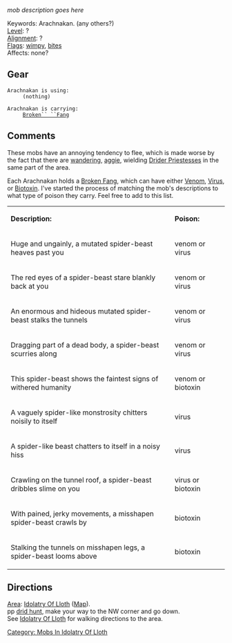 *mob description goes here*

Keywords: Arachnakan. (any others?)  
[Level](Level "wikilink"): ?  
[Alignment](Alignment "wikilink"): ?  
[Flags](:Category:_Mob_Types "wikilink"):
[wimpy](Wimpy_Mobs "wikilink"), [bites](Biting_Mobs "wikilink")  
Affects: none?  

## Gear

`Arachnakan is using:`  
`     (nothing)`

`Arachnakan is carrying:`  
`     `[`Broken`` ``Fang`](Broken_Fang "wikilink")

## Comments

These mobs have an annoying tendency to flee, which is made worse by the
fact that there are [wandering](Wandering_Mobs "wikilink"),
[aggie](Aggressive_Mobs "wikilink"), wielding [Drider
Priestesses](Drider_Priestess "wikilink") in the same part of the area.

Each Arachnakan holds a [Broken Fang](Broken_Fang "wikilink"), which can
have either [Venom](:Category:Venom "wikilink"),
[Virus](:Category:Virus "wikilink"), or
[Biotoxin](:Category:Biotoxin "wikilink"). I've started the process of
matching the mob's descriptions to what type of poison they carry. Feel
free to add to this list.

<table>
<tr>
<td>

**Description:**

</td>
<td>

**Poison:**

</td>
</tr>
<tr>
<td>

Huge and ungainly, a mutated spider-beast heaves past you

</td>
<td>

venom or virus

</td>
</tr>
<tr>
<td>

The red eyes of a spider-beast stare blankly back at you

</td>
<td>

venom or virus

</td>
</tr>
<tr>
<td>

An enormous and hideous mutated spider-beast stalks the tunnels

</td>
<td>

venom or virus

</td>
</tr>
<tr>
<td>

Dragging part of a dead body, a spider-beast scurries along

</td>
<td>

venom or virus

</td>
</tr>
<tr>
<td>

This spider-beast shows the faintest signs of withered humanity

</td>
<td>

venom or biotoxin

</td>
</tr>
<tr>
<td>

A vaguely spider-like monstrosity chitters noisily to itself

</td>
<td>

virus

</td>
</tr>
<tr>
<td>

A spider-like beast chatters to itself in a noisy hiss

</td>
<td>

virus

</td>
</tr>
<tr>
<td>

Crawling on the tunnel roof, a spider-beast dribbles slime on you

</td>
<td>

virus or biotoxin

</td>
</tr>
<tr>
<td>

With pained, jerky movements, a misshapen spider-beast crawls by

</td>
<td>

biotoxin

</td>
</tr>
<tr>
<td>

Stalking the tunnels on misshapen legs, a spider-beast looms above

</td>
<td>

biotoxin

</td>
</tr>
</table>

## Directions

[Area](:Category:_Areas "wikilink"): [Idolatry Of
Lloth](:Category:_Idolatry_Of_Lloth "wikilink")
([Map](Idolatry_Of_Lloth_Map "wikilink")).  
pp [drid hunt](Drider_Hunter "wikilink"), make your way to the NW corner
and go down.  
See [Idolatry Of Lloth](:Category:Idolatry_Of_Lloth "wikilink") for
walking directions to the area.

[Category: Mobs In Idolatry Of
Lloth](Category:_Mobs_In_Idolatry_Of_Lloth "wikilink")
